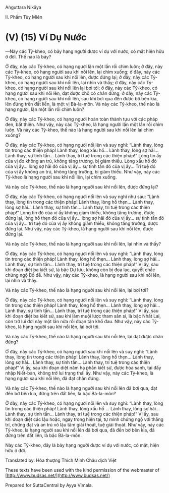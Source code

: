  

Aṅguttara Nikāya

II. Phẩm Tùy Miên

# (V) (15) Ví Dụ Nước

—Này các Tỷ-kheo, có bảy hạng người được ví dụ với nước, có mặt hiện hữu ở đời. Thế nào là bảy?

Ở đây, này các Tỷ-kheo, có hạng người lặn một lần rồi chìm luôn; ở đây, này các Tỷ-kheo, có hạng người sau khi nổi lên, lại chìm xuống; ở đây, này các Tỷ-kheo, có hạng người sau khi nổi lên, được đứng lại; ở đây, này các Tỷ-kheo, có hạng người sau khi nổi lên, lại nhìn và thấy; ở đây, này các Tỷ-kheo, có hạng người sau khi nổi lên lại bơi tới; ở đây, này các Tỷ-kheo, có hạng người sau khi nổi lên, đạt được chỗ có chân đứng; ở đây, này các Tỷ-kheo, có hạng người sau khi nổi lên, sau khi bơi qua đến được bờ bên kia, lên đứng trên đất liền, là một vị Bà-la-môn. Và này các Tỷ-kheo, thế nào là hạng người, lặn một lần rồi chìm luôn?

Ở đây, này các Tỷ-kheo, có hạng người hoàn toàn thành tựu với các pháp đen, bất thiện. Như vậy, này các Tỷ-kheo, là hạng người lặn một lần rồi chìm luôn. Và này các Tỷ-kheo, thế nào là hạng người sau khi nổi lên lại chìm xuống?

Ở đây, này các Tỷ-kheo, có hạng người nổi lên và suy nghĩ: “Lành thay, lòng tin trong các thiện pháp! Lành thay, lòng xấu hổ... Lành thay, lòng sợ hãi... Lành thay, sự tinh tấn... Lành thay, trí tuệ trong các thiện pháp!” Lòng tin ấy của vị đo không an trú, không tăng trưởng, bị giảm thiểu. Lòng xấu hổ đó của vị ấy... lòng sợ hãi đó của vị ấy... sự tinh tấn đó của vị ấy... Trí tuệ đó của vị ấy không an trú, không tăng trưởng, bị giảm thiểu. Như vậy, này các Tỷ-kheo là hạng người sau khi nổi lên, lại chìm xuống.

Và này các Tỷ-kheo, thế nào là hạng người sau khi nổi lên, được đứng lại?

Ở đây, này các Tỷ-kheo, có hạng người nổi lên và suy nghĩ như sau: “Lành thay, lòng tin trong các thiện pháp! Lành thay, lòng hổ thẹn... Lành thay, lòng sợ hãi... Lành thay, sự tinh tấn... Lành thay, trí tuệ trong các thiện pháp!” Lòng tin đó của vị ấy không giảm thiểu, không tăng trưởng, được đứng lại, lòng hổ thẹn đó của vị ấy... lòng sợ hãi đó của vị ấy... sự tinh tấn đó của vị ấy... trí tuệ đó của vị ấy không giảm thiểu, không tăng trưởng, được đứng lại. Như vậy, này các Tỷ-kheo, là hạng người sau khi nổi lên, được đứng lại.

Và này các Tỷ-kheo, thế nào là hạng người sau khi nổi lên, lại nhìn và thấy?

Ở đây, này các Tỷ-kheo, có hạng người nổi lên và suy nghĩ: “Lành thay, lòng tin trong các thiện pháp! Lành thay, lòng hổ thẹn... Lành thay, lòng sợ hãi... Lành thay, sự tinh tấn... Lành thay, trí tuệ trong các thiện pháp!” Vị ấy, sau khi đoạn diệt ba kiết sử, là bậc Dự lưu, không còn bị đọa lạc, quyết chắc chứng ngộ Bồ đề. Như vậy, này các Tỷ-kheo, là hạng người sau khi nổi lên, lại nhìn và thấy.

Và này các Tỷ-kheo, thế nào là hạng người sau khi nổi lên, lại bơi tới?

Ở đây, này các Tỷ-kheo, có hạng người nổi lên và suy nghĩ: “Lành thay, lòng tin trong các thiện pháp! Lành thay, lòng hổ thẹn... Lành thay, lòng sợ hãi... Lành thay, sự tinh tấn... Lành thay, trí tuệ trong các thiện pháp!” Vị ấy, sau khi đoạn diệt ba kiết sử, sau khi làm muội lược tham sân si, là bậc Nhất Lai, còn trở lui đời này một lần nữa rồi đoạn tận khổ đau. Như vậy, này các Tỷ-kheo, là hạng người sau khi nổi lên, lại bơi tới.

Và này các Tỷ-kheo, thế nào là hạng người sau khi nổi lên, lại đạt được chân đứng?

Ở đây, này các Tỷ-kheo, có hạng người sau khi nổi lên và suy nghĩ: “Lành thay, lòng tin trong các thiện pháp! Lành thay, lòng hổ thẹn... Lành thay, lòng sợ hãi... Lành thay, sự tinh tấn... Lành thay, trí tuệ trong các thiện pháp!” Vị ấy, sau khi đoạn diệt năm hạ phần kiết sử, được hóa sanh, tại đấy nhập Niết-bàn, không trở lui trạng thái ấy. Như vậy, này các Tỷ-kheo, là hạng người sau khi nổi lên, đã đạt chân đứng.

Và này các Tỷ-kheo, thế nào là hạng người sau khi nổi lên đã bơi qua, đạt đến bờ bên kia, đứng trên đất liền, là bậc Bà-la-môn?

Ở đây, này các Tỷ-kheo, có hạng người nổi lên và suy nghĩ: “Lành thay, lòng tin trong các thiện pháp! Lành thay, lòng xấu hổ ... Lành thay, lòng sợ hãi... Lành thay, sự tinh tấn... Lành thay, trí tuệ trong các thiện pháp!” Vị ấy, sau khi đoạn diệt các lậu hoặc, ngay trong hiện tại, tự mình chứng ngộ với thắng trí, chứng đạt và an trú vô lậu tâm giải thoát, tuệ giải thoát. Như vậy, này các Tỷ-kheo, là hạng người sau khi nổi lên đã bơi qua, đã đến bờ bên kia, đã đứng trên đất liền, là bậc Bà-la-môn.

Này các Tỷ-kheo, đây là bảy hạng người được ví dụ với nước, có mặt, hiện hữu ở đời.

Translated by: Hòa thượng Thích Minh Châu dịch Việt

These texts have been used with the kind permission of the webmaster of [http://www.budsas.net/](http://www.budsas.net/)

Prepared for SuttaCentral by Ayya Vimala.